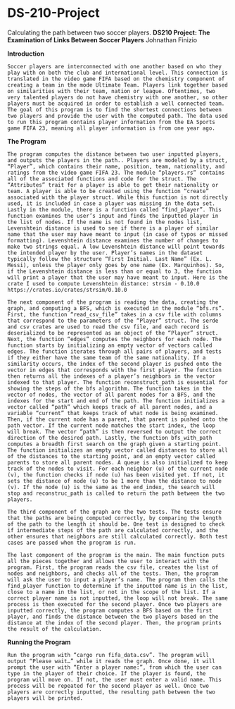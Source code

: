 # DS-210-Project
Calculating the path between two soccer players.
**DS210 Project: The Examination of Links Between Soccer Players**
Johnathan Finizio

**Introduction**

	Soccer players are interconnected with one another based on who they play with on both the club and international level. This connection is translated in the video game FIFA based on the chemistry component of creating a team in the mode Ultimate Team. Players link together based on similarities with their team, nation or league. Oftentimes, two very talented players do not have chemistry with one another, so other players must be acquired in order to establish a well connected team. The goal of this program is to find the shortest connections between two players and provide the user with the computed path. The data used to run this program contains player information from the EA Sports game FIFA 23, meaning all player information is from one year ago. 

**The Program**

	The program computes the distance between two user inputted players, and outputs the players in the path.. Players are modeled by a struct, “Player”, which contains their name, position, team, nationality, and ratings from the video game FIFA 23. The module “players.rs” contains all of the associated functions and code for the struct. The “Attributes” trait for a player is able to get their nationality or team. A player is able to be created using the function “create” associated with the player struct. While this function is not directly used, it is included in case a player was missing in the data set. Lastly in the module, there is a function called “find_player”. This function examines the user’s input and finds the inputted player in the list of nodes. If the name is not found in the nodes list, Levenshtein distance is used to see if there is a player of similar name that the user may have meant to input (in case of typos or missed formatting). Levenshtein distance examines the number of changes to make two strings equal. A low Levenshtein distance will point towards the intended player by the user. Player’s names in the dataset typically follow the structure “First Initial. Last Name” (Ex. L. Messi), unless the player only goes by one name (Ex. Marquinhos). So, if the Levenshtein distance is less than or equal to 3, the function will print a player that the user may have meant to input. Here is the crate I used to compute Levenshtein distance: strsim - 0.10.0 https://crates.io/crates/strsim/0.10.0 
	
	The next component of the program is reading the data, creating the graph, and computing a BFS, which is executed in the module “bfs.rs”. First, the function “read_csv_file” takes in a csv file with columns that correspond to the parameters of the “Player” struct. The serde and csv crates are used to read the csv file, and each record is deserialized to be represented as an object of the “Player” struct. Next, the function “edges” computes the neighbors for each node. The function starts by initializing an empty vector of vectors called edges. The function iterates through all pairs of players, and tests if they either have the same team of the same nationality. If a similarity occurs, the index of the second player is pushed onto the vector in edges that corresponds with the first player. The function then returns all the indexes of a player’s neighbors in the vector indexed to that player. The function reconstruct_path is essential for showing the steps of the bfs algorithm. The function takes in the vector of nodes, the vector of all parent nodes for a BFS, and the indexes for the start and end of the path. The function initializes a vector called “path” which keeps track of all parent nodes, and a variable “current” that keeps track of what node is being examined. Then, if the current node has a parent, that parent is pushed onto the path vector. If the current node matches the start index, the loop will break. The vector “path” is then reversed to output the correct direction of the desired path. Lastly, the function bfs_with_path computes a breadth first search on the graph given a starting point. The function initializes an empty vector called distances to store all of the distances to the starting point, and an empty vector called parents to store all parent nodes. A queue is also initialized to keep track of the nodes to visit. For each neighbor (u) of the current node (v), the function checks if node (u) has been visited yet. If not, it sets the distance of node (u) to be 1 more than the distance to node (v). If the node (u) is the same as the end_index, the search will stop and reconstruc_path is called to return the path between the two players. 
	
 	The third component of the graph are the two tests. The tests ensure that the paths are being computed correctly, by comparing the length of the path to the length it should be. One test is designed to check if intermediate steps of the path are calculated correctly, and the other ensures that neighbors are still calculated correctly. Both test cases are passed when the program is run.
	
 	The last component of the program is the main. The main function puts all the pieces together and allows the user to interact with the program. First, the program reads the csv file, creates the list of nodes and neighbors, and checks all of the tests. Then, the program will ask the user to input a player’s name. The program then calls the find_player function to determine if the inputted name is in the list, close to a name in the list, or not in the scope of the list. If a correct player name is not inputted, the loop will not break. The same process is then executed for the second player. Once two players are inputted correctly, the program computes a BFS based on the first player, and finds the distance between the two players based on the distance at the index of the second player. Then, the program prints the result of the calculation. 
	
**Running the Program**

	Run the program with “cargo run fifa_data.csv”. The program will output “Please wait…” while it reads the graph. Once done, it will prompt the user with “Enter a player name:”, from which the user can type in the player of their choice. If the player is found, the program will move on. If not, the user must enter a valid name. This process will be repeated for the second player as well. Once two players are correctly inputted, the resulting path between the two players will be printed. 
